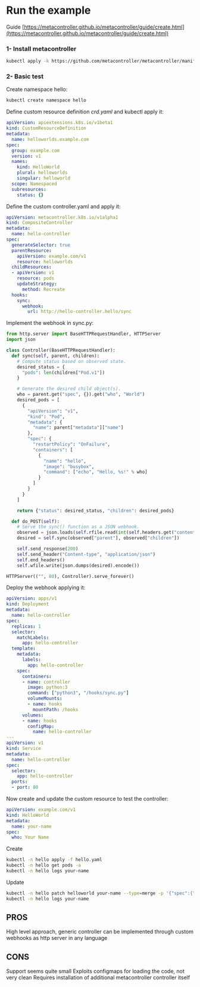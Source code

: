 # Run the example

Guide [https://metacontroller.github.io/metacontroller/guide/create.html](https://metacontroller.github.io/metacontroller/guide/create.html)

### 1- Install metacontroller

```bash
kubectl apply -k https://github.com/metacontroller/metacontroller/manifests/production
```

### 2- Basic test

Create namespace hello:
```bash
kubectl create namespace hello
```
Define custom resource definition *crd.yaml* and kubectl apply it:
```yaml
apiVersion: apiextensions.k8s.io/v1beta1
kind: CustomResourceDefinition
metadata:
  name: helloworlds.example.com
spec:
  group: example.com
  version: v1
  names:
    kind: HelloWorld
    plural: helloworlds
    singular: helloworld
  scope: Namespaced
  subresources:
    status: {}
```
Define the custom controller.yaml and apply it:
```yaml
apiVersion: metacontroller.k8s.io/v1alpha1
kind: CompositeController
metadata:
  name: hello-controller
spec:
  generateSelector: true
  parentResource:
    apiVersion: example.com/v1
    resource: helloworlds
  childResources:
  - apiVersion: v1
    resource: pods
    updateStrategy:
      method: Recreate
  hooks:
    sync:
      webhook:
        url: http://hello-controller.hello/sync
```
Implement the webhook in sync.py:
```python
from http.server import BaseHTTPRequestHandler, HTTPServer
import json

class Controller(BaseHTTPRequestHandler):
  def sync(self, parent, children):
    # Compute status based on observed state.
    desired_status = {
      "pods": len(children["Pod.v1"])
    }

    # Generate the desired child object(s).
    who = parent.get("spec", {}).get("who", "World")
    desired_pods = [
      {
        "apiVersion": "v1",
        "kind": "Pod",
        "metadata": {
          "name": parent["metadata"]["name"]
        },
        "spec": {
          "restartPolicy": "OnFailure",
          "containers": [
            {
              "name": "hello",
              "image": "busybox",
              "command": ["echo", "Hello, %s!" % who]
            }
          ]
        }
      }
    ]

    return {"status": desired_status, "children": desired_pods}

  def do_POST(self):
    # Serve the sync() function as a JSON webhook.
    observed = json.loads(self.rfile.read(int(self.headers.get("content-length"))))
    desired = self.sync(observed["parent"], observed["children"])

    self.send_response(200)
    self.send_header("Content-type", "application/json")
    self.end_headers()
    self.wfile.write(json.dumps(desired).encode())

HTTPServer(("", 80), Controller).serve_forever()
```

Deploy the webhook applying it:
```yaml
apiVersion: apps/v1
kind: Deployment
metadata:
  name: hello-controller
spec:
  replicas: 1
  selector:
    matchLabels:
      app: hello-controller
  template:
    metadata:
      labels:
        app: hello-controller
    spec:
      containers:
      - name: controller
        image: python:3
        command: ["python3", "/hooks/sync.py"]
        volumeMounts:
        - name: hooks
          mountPath: /hooks
      volumes:
      - name: hooks
        configMap:
          name: hello-controller
---
apiVersion: v1
kind: Service
metadata:
  name: hello-controller
spec:
  selector:
    app: hello-controller
  ports:
  - port: 80
```

Now create and update the custom resource to test the controller:
```yaml
apiVersion: example.com/v1
kind: HelloWorld
metadata:
  name: your-name
spec:
  who: Your Name
```
Create
```bash
kubectl -n hello apply -f hello.yaml
kubectl -n hello get pods -a
kubectl -n hello logs your-name
```
Update
```bash
kubectl -n hello patch helloworld your-name --type=merge -p '{"spec":{"who":"My Name"}}'
kubectl -n hello logs your-name
```

## PROS

High level approach, generic controller can be implemented through custom webhooks as http server in any language


## CONS

Support seems quite small
Exploits configmaps for loading the code, not very clean
Requires installation of additional metacontroller controller itself

